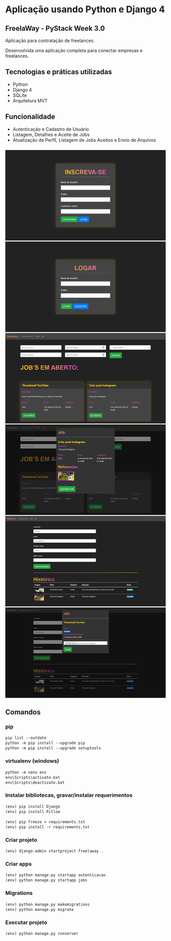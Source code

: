 # Aplicação usando Python e Django 4

## FreelaWay - PyStack Week 3.0

Aplicação para contratação de freelances.

Desenvolvida uma aplicação completa para conectar empresas e freelances.

## Tecnologias e práticas utilizadas
- Python
- Django 4
- SQLite
- Arquitetura MVT

## Funcionalidade
- Autenticação e Cadastro de Usuário
- Listagem, Detalhes e Aceite de Jobs
- Atualização de Perfil, Listagem de Jobs Aceitos e Envio de Arquivos

###

![alt text](https://raw.githubusercontent.com/samuel-oldra/FreelaWay/main/README_IMGS/inscreva-se.png)
![alt text](https://raw.githubusercontent.com/samuel-oldra/FreelaWay/main/README_IMGS/logar.png)
![alt text](https://raw.githubusercontent.com/samuel-oldra/FreelaWay/main/README_IMGS/encontrar_jobs.png)
![alt text](https://raw.githubusercontent.com/samuel-oldra/FreelaWay/main/README_IMGS/encontrar_jobs-detalhes.png)
![alt text](https://raw.githubusercontent.com/samuel-oldra/FreelaWay/main/README_IMGS/perfil.png)
![alt text](https://raw.githubusercontent.com/samuel-oldra/FreelaWay/main/README_IMGS/perfil-detalhes_envio.png)

## Comandos

### pip
```
pip list --outdate
python -m pip install --upgrade pip
python -m pip install --upgrade setuptools
```

### virtualenv (windows)
```
python -m venv env
env\Scripts\activate.bat
env\Scripts\deactivate.bat
```

### Instalar bibliotecas, gravar/instalar requerimentos
```
(env) pip install Django
(env) pip install Pillow

(env) pip freeze > requirements.txt
(env) pip install -r requirements.txt
```

### Criar projeto
```
(env) django-admin startproject freelaway .
```

### Criar apps
```
(env) python manage.py startapp autenticacao
(env) python manage.py startapp jobs
```

### Migrations
```
(env) python manage.py makemigrations
(env) python manage.py migrate
```

### Executar projeto
```
(env) python manage.py runserver
```
